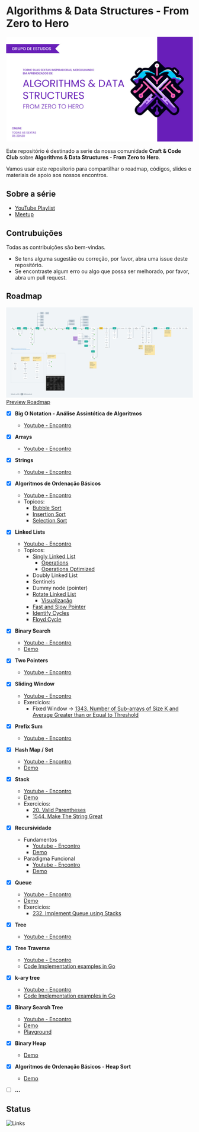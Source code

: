 # Algorithms &amp; Data Structures - From Zero to Hero

![Algorithms & Data Structures - From Zero to Hero](./media/algorithms_data_structures.jpg)

Este repositório é destinado a serie da nossa comunidade **Craft & Code Club** sobre **Algorithms &amp; Data Structures - From Zero to Hero**.

Vamos usar este repositorio para compartilhar o roadmap, códigos, slides e materiais de apoio aos nossos encontros.

## Sobre a série

-   [YouTube Playlist](https://www.youtube.com/watch?v=MtLv9Rwb55Q&list=PLl10TyPY67Jgbh4QdRlRKr-7PjB9i5hWg)
-   [Meetup](https://www.meetup.com/craft-code-club/events/)

## Contrubuições

Todas as contribuições são bem-vindas.

-   Se tens alguma sugestão ou correção, por favor, abra uma issue deste repositório.
-   Se encontraste algum erro ou algo que possa ser melhorado, por favor, abra um pull request.

## Roadmap

![Roadmap](./media/roadmap.png)
[Preview Roadmap](https://whimsical.com/roadmap-BVA8gnSNM2D296qmrjwvY4)


-   [x] **Big O Notation - Análise Assintótica de Algoritmos**
    -   [Youtube - Encontro](https://www.youtube.com/watch?v=MtLv9Rwb55Q)


-   [x] **Arrays**
    -   [Youtube - Encontro](https://www.youtube.com/watch?v=c95xvXCU34A)


-   [x] **Strings**
    -   [Youtube - Encontro](https://www.youtube.com/watch?v=B9CCEwjoXBk)


-   [x] **Algoritmos de Ordenação Básicos**
    -   [Youtube - Encontro](https://www.youtube.com/watch?v=GxhxsbbzaTI)
    -   Topicos:
        -   [Bubble Sort](https://github.com/NelsonBN/algorithms-data-structures-bubble-sort)
        -   [Insertion Sort](https://github.com/NelsonBN/algorithms-data-structures-insertion-sort)
        -   [Selection Sort](https://github.com/NelsonBN/algorithms-data-structures-insertion-sort)


-   [x] **Linked Lists**
    -   [Youtube - Encontro](https://www.youtube.com/watch?v=j0E5hJZ__EA)
    -   Topicos:
        -   [Singly Linked List](https://github.com/NelsonBN/algorithms-data-structures-linked-list/blob/main/src/singly_linked_list.py)
            -   [Operations](https://github.com/NelsonBN/algorithms-data-structures-linked-list/blob/main/src/singly_linked_list_operations.py)
            -   [Operations Optimized](https://github.com/NelsonBN/algorithms-data-structures-linked-list/blob/main/src/singly_linked_list_operations_optimized.py)
        -   Doubly Linked List
        -   Sentinels
        -   Dummy node (pointer)
        -   [Rotate Linked List](https://github.com/NelsonBN/algorithms-data-structures-linked-list/blob/main/src/rotate_linked_list.py)
            -   [Visualização](https://github.com/NelsonBN/algorithms-data-structures-linked-list/raw/main/media/reversing_linked_list.webp)
        -   [Fast and Slow Pointer](https://github.com/NelsonBN/algorithms-data-structures-linked-list/blob/main/src/fast_and_slow_pointer.py)
        -   [Identify Cycles](https://github.com/NelsonBN/algorithms-data-structures-linked-list/blob/main/src/identifying_cycles.py)
        -   [Floyd Cycle](https://github.com/NelsonBN/algorithms-data-structures-linked-list/blob/main/src/floyd_cycle.py)


-   [x] **Binary Search**
    -   [Youtube - Encontro](https://www.youtube.com/watch?v=62ZGcXDpbys)
    -   [Demo](https://github.com/NelsonBN/algorithms-data-structures-binary-search)


-   [x] **Two Pointers**
    -   [Youtube - Encontro](https://www.youtube.com/watch?v=a1QMdXgcQwY)


-   [x] **Sliding Window**
    -   [Youtube - Encontro](https://www.youtube.com/watch?v=OvIJw1AMNzI)
    -   Exercicios:
        -   Fixed Window -> [1343. Number of Sub-arrays of Size K and Average Greater than or Equal to Threshold](https://leetcode.com/problems/number-of-sub-arrays-of-size-k-and-average-greater-than-or-equal-to-threshold/description/)


-   [x] **Prefix Sum**
    -   [Youtube - Encontro](https://www.youtube.com/watch?v=yMnLofkS7DM)


-   [x] **Hash Map / Set**
    -   [Youtube - Encontro](https://www.youtube.com/watch?v=JFhdCBrKTX0)
    -   [Demo](https://github.com/NelsonBN/algorithms-data-structures-hashtable)


-   [x] **Stack**
    -   [Youtube - Encontro](https://www.youtube.com/watch?v=JRbrNgsYuT0)
    -   [Demo](https://github.com/matheusses/dsa/tree/main/src/stack)
    -   Exercicios:
        -   [20. Valid Parentheses](https://leetcode.com/problems/valid-parentheses/description/)
        -   [1544. Make The String Great](https://leetcode.com/problems/make-the-string-great/description/)


-   [x] **Recursividade**
    -   Fundamentos
        -   [Youtube - Encontro](https://www.youtube.com/watch?v=KkSAaQHCkSE)
        -   [Demo](https://github.com/NelsonBN/algorithms-data-structures-recursion)
    -   Paradigma Funcional
        -   [Youtube - Encontro](https://www.youtube.com/watch?v=rbEYjJdaIZI)
        -   [Demo](./src/functional-recursion/README.md)


-   [x] **Queue**
    -   [Youtube - Encontro](https://www.youtube.com/watch?v=KJaVKLZsMcg)
    -   [Demo](https://github.com/NelsonBN/algorithms-data-structures-queue)
    -   Exercicios:
        -   [232. Implement Queue using Stacks](https://leetcode.com/problems/implement-queue-using-stacks/description/)


-   [x] **Tree**
    -   [Youtube - Encontro](https://www.youtube.com/watch?v=OAcm2rXqz9M)


-   [x] **Tree Traverse**
    -   [Youtube - Encontro](https://www.youtube.com/watch?v=_-2F65OVWjo)
    -   [Code Implementation examples in Go](https://github.com/giovannymassuia/DS-A/tree/main/go-dsa/tree)


-   [x] **k-ary tree**
    -   [Youtube - Encontro](https://www.youtube.com/watch?v=FLZxMQFTqvY)
    -   [Code Implementation examples in Go](https://github.com/giovannymassuia/DS-A/tree/main/go-dsa/tree/k_ary)


-   [x] **Binary Search Tree**
    -   [Youtube - Encontro](https://www.youtube.com/watch?v=CITquySB4ls)
    -   [Demo](https://github.com/NelsonBN/algorithms-data-structures-binary-search-tree)
    -   [Playground](https://www.cs.usfca.edu/~galles/visualization/BST.html)


-   [x] **Binary Heap**
    -   [Demo](https://github.com/NelsonBN/algorithms-data-structures-binary-heap)


-   [x] **Algoritmos de Ordenação Básicos - Heap Sort**
    -   [Demo](https://github.com/NelsonBN/algorithms-data-structures-heap-sort)


-   [ ] **...**

## Status

![Links](https://github.com/craft-code-club/algorithms-data-structures-from-zero-to-hero/actions/workflows/markdown-link-check.yml/badge.svg)
